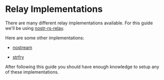 # Relay Implementations

There are many different relay implementations available. For this guide we'll be using [nostr-rs-relay](https://github.com/scsibug/nostr-rs-relay).

Here are some other implementations:

- [nostream](https://github.com/Cameri/nostream)

- [strfry](https://github.com/hoytech/strfry)

After following this guide you should have enough knowledge to setup any of these implementations.


